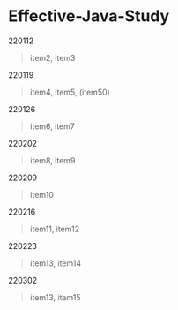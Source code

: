 # Effective-Java-Study

220112
> item2, item3

220119
> item4, item5, (item50)

220126
> item6, item7

220202
> item8, item9

220209
> item10

220216
> item11, item12

220223
> item13, item14

220302
> item13, item15
